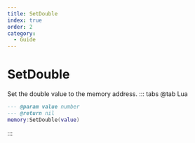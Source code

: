 ```yaml
---
title: SetDouble
index: true
order: 2
category:
  - Guide
---
```


# SetDouble
Set the double value to the memory address.
::: tabs
@tab Lua
```lua
--- @param value number
--- @return nil
memory:SetDouble(value)
```

:::